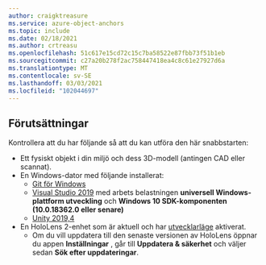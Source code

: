 ```yaml
---
author: craigktreasure
ms.service: azure-object-anchors
ms.topic: include
ms.date: 02/18/2021
ms.author: crtreasu
ms.openlocfilehash: 51c617e15cd72c15c7ba58522e87fbb73f51b1eb
ms.sourcegitcommit: c27a20b278f2ac758447418ea4c8c61e27927d6a
ms.translationtype: MT
ms.contentlocale: sv-SE
ms.lasthandoff: 03/03/2021
ms.locfileid: "102044697"
---
```

## <a name="prerequisites"></a>Förutsättningar

Kontrollera att du har följande så att du kan utföra den här snabbstarten:

* Ett fysiskt objekt i din miljö och dess 3D-modell (antingen CAD eller scannat).
* En Windows-dator med följande installerat:
  * <a href="https://git-scm.com" target="_blank">Git för Windows</a>
  * <a href="https://www.visualstudio.com/downloads/" target="_blank">Visual Studio 2019</a> med arbets belastningen **universell Windows-plattform utveckling** och **Windows 10 SDK-komponenten (10.0.18362.0 eller senare)**
  * <a href="https://unity3d.com/get-unity/download" target="_blank">Unity 2019,4</a>
* En HoloLens 2-enhet som är aktuell och har [utvecklarläge](https://docs.microsoft.com/windows/mixed-reality/using-visual-studio#enabling-developer-mode) aktiverat.
  * Om du vill uppdatera till den senaste versionen av HoloLens öppnar du appen **Inställningar** , går till **Uppdatera & säkerhet** och väljer sedan **Sök efter uppdateringar**.
